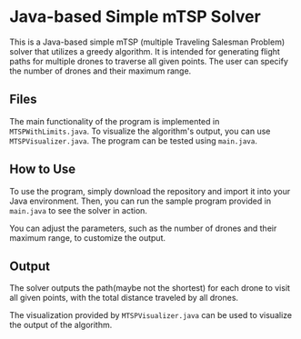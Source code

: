# Java-based Simple mTSP Solver
This is a Java-based simple mTSP (multiple Traveling Salesman Problem) solver that utilizes a greedy algorithm. It is intended for generating flight paths for multiple drones to traverse all given points. The user can specify the number of drones and their maximum range.

## Files
The main functionality of the program is implemented in `MTSPWithLimits.java`. To visualize the algorithm's output, you can use `MTSPVisualizer.java`. The program can be tested using `main.java`.

## How to Use
To use the program, simply download the repository and import it into your Java environment. Then, you can run the sample program provided in `main.java` to see the solver in action.

You can adjust the parameters, such as the number of drones and their maximum range, to customize the output.

## Output
The solver outputs the path(maybe not the shortest) for each drone to visit all given points, with the total distance traveled by all drones.

The visualization provided by `MTSPVisualizer.java` can be used to visualize the output of the algorithm.

